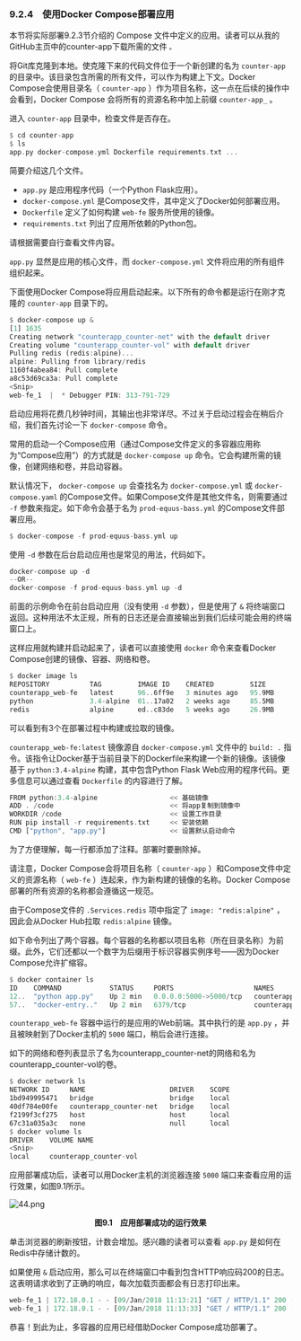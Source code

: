 ### 9.2.4　使用Docker Compose部署应用

本节将实际部署9.2.3节介绍的 Compose 文件中定义的应用。读者可以从我的GitHub主页中的counter-app下载所需的文件 `。`

将Git库克隆到本地。使克隆下来的代码文件位于一个新创建的名为 `counter-app` 的目录中。该目录包含所需的所有文件，可以作为构建上下文。Docker Compose会使用目录名（ `counter-app` ）作为项目名称，这一点在后续的操作中会看到，Docker Compose 会将所有的资源名称中加上前缀 `counter-app_` 。

进入 `counter-app` 目录中，检查文件是否存在。

```rust
$ cd counter-app
$ ls
app.py docker-compose.yml Dockerfile requirements.txt ...
```

简要介绍这几个文件。

+ `app.py` 是应用程序代码（一个Python Flask应用）。
+ `docker-compose.yml` 是Compose文件，其中定义了Docker如何部署应用。
+ `Dockerfile` 定义了如何构建 `web-fe` 服务所使用的镜像。
+ `requirements.txt` 列出了应用所依赖的Python包。

请根据需要自行查看文件内容。

`app.py` 显然是应用的核心文件，而 `docker-compose.yml` 文件将应用的所有组件组织起来。

下面使用Docker Compose将应用启动起来。以下所有的命令都是运行在刚才克隆的 `counter-app` 目录下的。

```rust
$ docker-compose up &
[1] 1635
Creating network "counterapp_counter-net" with the default driver
Creating volume "counterapp_counter-vol" with default driver
Pulling redis (redis:alpine)...
alpine: Pulling from library/redis
1160f4abea84: Pull complete
a8c53d69ca3a: Pull complete
<Snip>
web-fe_1  |  * Debugger PIN: 313-791-729
```

启动应用将花费几秒钟时间，其输出也非常详尽。不过关于启动过程会在稍后介绍，我们首先讨论一下 `docker-compose` 命令。

常用的启动一个Compose应用（通过Compose文件定义的多容器应用称为“Compose应用”）的方式就是 `docker-compose up` 命令。它会构建所需的镜像，创建网络和卷，并启动容器。

默认情况下， `docker-compose up` 会查找名为 `docker-compose.yml` 或 `docker-compose.yaml` 的Compose文件。如果Compose文件是其他文件名，则需要通过 `-f` 参数来指定。如下命令会基于名为 `prod-equus-bass.yml` 的Compose文件部署应用。

```rust
$ docker-compose -f prod-equus-bass.yml up
```

使用 `-d` 参数在后台启动应用也是常见的用法，代码如下。

```rust
docker-compose up -d
--OR--
docker-compose -f prod-equus-bass.yml up -d
```

前面的示例命令在前台启动应用（没有使用 `-d` 参数），但是使用了 `&` 将终端窗口返回。这种用法不太正规，所有的日志还是会直接输出到我们后续可能会用的终端窗口上。

这样应用就构建并启动起来了，读者可以直接使用 `docker` 命令来查看Docker Compose创建的镜像、容器、网络和卷。

```rust
$ docker image ls
REPOSITORY          TAG         IMAGE ID    CREATED         SIZE
counterapp_web-fe   latest      96..6ff9e   3 minutes ago   95.9MB
python              3.4-alpine  01..17a02   2 weeks ago     85.5MB
redis               alpine      ed..c83de   5 weeks ago     26.9MB
```

可以看到有3个在部署过程中构建或拉取的镜像。

`counterapp_web-fe:latest` 镜像源自 `docker-compose.yml` 文件中的 `build: .` 指令。该指令让Docker基于当前目录下的Dockerfile来构建一个新的镜像。该镜像基于 `python:3.4-alpine` 构建，其中包含Python Flask Web应用的程序代码。更多信息可以通过查看 `Dockerfile` 的内容进行了解。

```rust
FROM python:3.4-alpine                  << 基础镜像
ADD . /code                             << 将app复制到镜像中
WORKDIR /code                           << 设置工作目录
RUN pip install -r requirements.txt     << 安装依赖
CMD ["python", "app.py"]                << 设置默认启动命令
```

为了方便理解，每一行都添加了注释。部署时要删除掉。

请注意，Docker Compose会将项目名称（ `counter-app` ）和Compose文件中定义的资源名称（ `web-fe` ）连起来，作为新构建的镜像的名称。Docker Compose部署的所有资源的名称都会遵循这一规范。

由于Compose文件的 `.Services.redis` 项中指定了 `image: "redis:alpine"` ，因此会从Docker Hub拉取 `redis:alpine` 镜像。

如下命令列出了两个容器。每个容器的名称都以项目名称（所在目录名称）为前缀。此外，它们还都以一个数字为后缀用于标识容器实例序号——因为Docker Compose允许扩缩容。

```rust
$ docker container ls
ID    COMMAND            STATUS     PORTS                    NAMES
12..  "python app.py"    Up 2 min   0.0.0.0:5000->5000/tcp   counterapp_web-fe_1
57..  "docker-entry.."   Up 2 min   6379/tcp                 counterapp_redis_1
```

`counterapp_web-fe` 容器中运行的是应用的Web前端。其中执行的是 `app.py` ，并且被映射到了Docker主机的 `5000` 端口，稍后会进行连接。

如下的网络和卷列表显示了名为counterapp_counter-net的网络和名为counterapp_counter-vol的卷。

```rust
$ docker network ls
NETWORK ID     NAME                     DRIVER    SCOPE
1bd949995471   bridge                   bridge    local
40df784e00fe   counterapp_counter-net   bridge    local
f2199f3cf275   host                     host      local
67c31a035a3c   none                     null      local
$ docker volume ls
DRIVER    VOLUME NAME
<Snip>
local     counterapp_counter-vol
```

应用部署成功后，读者可以用Docker主机的浏览器连接 `5000` 端口来查看应用的运行效果，如图9.1所示。

![44.png](./images/44.png)
<center class="my_markdown"><b class="my_markdown">图9.1　应用部署成功的运行效果</b></center>

单击浏览器的刷新按钮，计数会增加。感兴趣的读者可以查看 `app.py` 是如何在Redis中存储计数的。

如果使用 `&` 启动应用，那么可以在终端窗口中看到包含HTTP响应码200的日志。这表明请求收到了正确的响应，每次加载页面都会有日志打印出来。

```rust
web-fe_1 | 172.18.0.1 - - [09/Jan/2018 11:13:21] "GET / HTTP/1.1" 200 -
web-fe_1 | 172.18.0.1 - - [09/Jan/2018 11:13:33] "GET / HTTP/1.1" 200 -
```

恭喜！到此为止，多容器的应用已经借助Docker Compose成功部署了。

